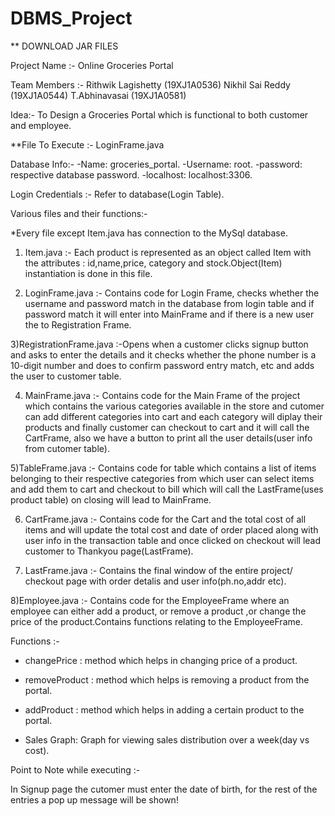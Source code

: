 # DBMS_Project

** DOWNLOAD JAR FILES

Project Name :- Online Groceries Portal

Team Members :- Rithwik Lagishetty (19XJ1A0536)
                Nikhil Sai Reddy (19XJ1A0544) 
                T.Abhinavasai (19XJ1A0581) 

Idea:- To Design a Groceries Portal which is functional to both customer and employee.


**File To Execute :- LoginFrame.java

Database Info:- 
  -Name: groceries_portal.
  -Username: root.
  -password: respective database password.
  -localhost: localhost:3306.


Login Credentials :- Refer to database(Login Table).


Various files and their functions:-

*Every file except Item.java has connection to the MySql database.

1) Item.java :-            Each product is represented as an object called Item with the attributes : id,name,price, category 
                           and stock.Object(Item) instantiation is done in this file.
  

2) LoginFrame.java :-      Contains code for Login Frame, checks whether the username and password match in the database from
                           login table and if password match it will enter into MainFrame and if there is a new user the to 
                           Registration Frame.

3)RegistrationFrame.java :-Opens when a customer clicks signup button and asks to enter the details and it checks whether the 
                           phone number is a 10-digit number and does to confirm password entry match, etc and adds the user to 
                           customer table.

4) MainFrame.java :-       Contains code for the Main Frame of the project which contains the various categories available 
                           in the store and cutomer can add different categories into cart and each category will diplay their
                           products and finally customer can checkout to cart and it will call the CartFrame, also we have a button to 
                           print all the user details(user info from cutomer table).

5)TableFrame.java :-       Contains code for table which contains a list of items belonging to their respective categories 
                           from which user can select items and add them to cart and checkout to bill which will call the 
                           LastFrame(uses product table) on closing will lead to MainFrame.
 

6) CartFrame.java :-       Contains code for the Cart and the total cost of all items and will update the total cost and date 
                           of order placed along with user info in the transaction table and once clicked on checkout will lead 
                           customer to Thankyou page(LastFrame).

7) LastFrame.java :-       Contains the final window of the entire project/ checkout page with order detalis and user info(ph.no,addr etc).


8)Employee.java :-         Contains code for the EmployeeFrame where an employee can either add a product, or remove a product
                           ,or change the price of the product.Contains functions relating to the EmployeeFrame.

   
   Functions :-
 
  * changePrice : method which helps in changing price of a product.

  * removeProduct : method which helps is removing a product from the portal. 
 
  * addProduct : method which helps in adding a certain product to the portal.
 
  * Sales Graph: Graph for viewing sales distribution over a week(day vs cost).



Point to Note while executing :-

In Signup page the cutomer must enter the date of birth, for the rest of the entries a pop up message will be shown!


  



